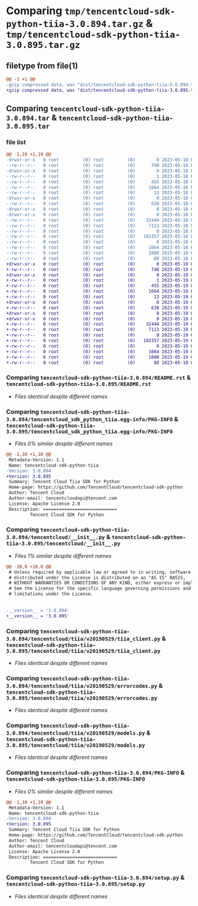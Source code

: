 # Comparing `tmp/tencentcloud-sdk-python-tiia-3.0.894.tar.gz` & `tmp/tencentcloud-sdk-python-tiia-3.0.895.tar.gz`

## filetype from file(1)

```diff
@@ -1 +1 @@
-gzip compressed data, was "dist/tencentcloud-sdk-python-tiia-3.0.894.tar", last modified: Thu May 18 00:39:40 2023, max compression
+gzip compressed data, was "dist/tencentcloud-sdk-python-tiia-3.0.895.tar", last modified: Fri May 19 03:02:57 2023, max compression
```

## Comparing `tencentcloud-sdk-python-tiia-3.0.894.tar` & `tencentcloud-sdk-python-tiia-3.0.895.tar`

### file list

```diff
@@ -1,19 +1,19 @@
-drwxr-xr-x   0 root         (0) root         (0)        0 2023-05-18 00:39:40.000000 tencentcloud-sdk-python-tiia-3.0.894/
--rw-r--r--   0 root         (0) root         (0)      740 2023-05-18 00:39:40.000000 tencentcloud-sdk-python-tiia-3.0.894/README.rst
-drwxr-xr-x   0 root         (0) root         (0)        0 2023-05-18 00:39:40.000000 tencentcloud-sdk-python-tiia-3.0.894/tencentcloud_sdk_python_tiia.egg-info/
--rw-r--r--   0 root         (0) root         (0)        1 2023-05-18 00:39:40.000000 tencentcloud-sdk-python-tiia-3.0.894/tencentcloud_sdk_python_tiia.egg-info/dependency_links.txt
--rw-r--r--   0 root         (0) root         (0)      455 2023-05-18 00:39:40.000000 tencentcloud-sdk-python-tiia-3.0.894/tencentcloud_sdk_python_tiia.egg-info/SOURCES.txt
--rw-r--r--   0 root         (0) root         (0)     1664 2023-05-18 00:39:40.000000 tencentcloud-sdk-python-tiia-3.0.894/tencentcloud_sdk_python_tiia.egg-info/PKG-INFO
--rw-r--r--   0 root         (0) root         (0)       13 2023-05-18 00:39:40.000000 tencentcloud-sdk-python-tiia-3.0.894/tencentcloud_sdk_python_tiia.egg-info/top_level.txt
-drwxr-xr-x   0 root         (0) root         (0)        0 2023-05-18 00:39:40.000000 tencentcloud-sdk-python-tiia-3.0.894/tencentcloud/
--rw-r--r--   0 root         (0) root         (0)      630 2023-05-18 00:39:40.000000 tencentcloud-sdk-python-tiia-3.0.894/tencentcloud/__init__.py
-drwxr-xr-x   0 root         (0) root         (0)        0 2023-05-18 00:39:40.000000 tencentcloud-sdk-python-tiia-3.0.894/tencentcloud/tiia/
-drwxr-xr-x   0 root         (0) root         (0)        0 2023-05-18 00:39:40.000000 tencentcloud-sdk-python-tiia-3.0.894/tencentcloud/tiia/v20190529/
--rw-r--r--   0 root         (0) root         (0)    32444 2023-05-18 00:39:40.000000 tencentcloud-sdk-python-tiia-3.0.894/tencentcloud/tiia/v20190529/tiia_client.py
--rw-r--r--   0 root         (0) root         (0)     7113 2023-05-18 00:39:40.000000 tencentcloud-sdk-python-tiia-3.0.894/tencentcloud/tiia/v20190529/errorcodes.py
--rw-r--r--   0 root         (0) root         (0)        0 2023-05-18 00:39:40.000000 tencentcloud-sdk-python-tiia-3.0.894/tencentcloud/tiia/v20190529/__init__.py
--rw-r--r--   0 root         (0) root         (0)   102357 2023-05-18 00:39:40.000000 tencentcloud-sdk-python-tiia-3.0.894/tencentcloud/tiia/v20190529/models.py
--rw-r--r--   0 root         (0) root         (0)        0 2023-05-18 00:39:40.000000 tencentcloud-sdk-python-tiia-3.0.894/tencentcloud/tiia/__init__.py
--rw-r--r--   0 root         (0) root         (0)     1664 2023-05-18 00:39:40.000000 tencentcloud-sdk-python-tiia-3.0.894/PKG-INFO
--rw-r--r--   0 root         (0) root         (0)     1008 2023-05-18 00:39:40.000000 tencentcloud-sdk-python-tiia-3.0.894/setup.py
--rw-r--r--   0 root         (0) root         (0)       88 2023-05-18 00:39:40.000000 tencentcloud-sdk-python-tiia-3.0.894/setup.cfg
+drwxr-xr-x   0 root         (0) root         (0)        0 2023-05-19 03:02:57.000000 tencentcloud-sdk-python-tiia-3.0.895/
+-rw-r--r--   0 root         (0) root         (0)      740 2023-05-19 03:02:56.000000 tencentcloud-sdk-python-tiia-3.0.895/README.rst
+drwxr-xr-x   0 root         (0) root         (0)        0 2023-05-19 03:02:57.000000 tencentcloud-sdk-python-tiia-3.0.895/tencentcloud_sdk_python_tiia.egg-info/
+-rw-r--r--   0 root         (0) root         (0)        1 2023-05-19 03:02:57.000000 tencentcloud-sdk-python-tiia-3.0.895/tencentcloud_sdk_python_tiia.egg-info/dependency_links.txt
+-rw-r--r--   0 root         (0) root         (0)      455 2023-05-19 03:02:57.000000 tencentcloud-sdk-python-tiia-3.0.895/tencentcloud_sdk_python_tiia.egg-info/SOURCES.txt
+-rw-r--r--   0 root         (0) root         (0)     1664 2023-05-19 03:02:57.000000 tencentcloud-sdk-python-tiia-3.0.895/tencentcloud_sdk_python_tiia.egg-info/PKG-INFO
+-rw-r--r--   0 root         (0) root         (0)       13 2023-05-19 03:02:57.000000 tencentcloud-sdk-python-tiia-3.0.895/tencentcloud_sdk_python_tiia.egg-info/top_level.txt
+drwxr-xr-x   0 root         (0) root         (0)        0 2023-05-19 03:02:57.000000 tencentcloud-sdk-python-tiia-3.0.895/tencentcloud/
+-rw-r--r--   0 root         (0) root         (0)      630 2023-05-19 03:02:56.000000 tencentcloud-sdk-python-tiia-3.0.895/tencentcloud/__init__.py
+drwxr-xr-x   0 root         (0) root         (0)        0 2023-05-19 03:02:57.000000 tencentcloud-sdk-python-tiia-3.0.895/tencentcloud/tiia/
+drwxr-xr-x   0 root         (0) root         (0)        0 2023-05-19 03:02:57.000000 tencentcloud-sdk-python-tiia-3.0.895/tencentcloud/tiia/v20190529/
+-rw-r--r--   0 root         (0) root         (0)    32444 2023-05-19 03:02:56.000000 tencentcloud-sdk-python-tiia-3.0.895/tencentcloud/tiia/v20190529/tiia_client.py
+-rw-r--r--   0 root         (0) root         (0)     7113 2023-05-19 03:02:56.000000 tencentcloud-sdk-python-tiia-3.0.895/tencentcloud/tiia/v20190529/errorcodes.py
+-rw-r--r--   0 root         (0) root         (0)        0 2023-05-19 03:02:56.000000 tencentcloud-sdk-python-tiia-3.0.895/tencentcloud/tiia/v20190529/__init__.py
+-rw-r--r--   0 root         (0) root         (0)   102357 2023-05-19 03:02:56.000000 tencentcloud-sdk-python-tiia-3.0.895/tencentcloud/tiia/v20190529/models.py
+-rw-r--r--   0 root         (0) root         (0)        0 2023-05-19 03:02:56.000000 tencentcloud-sdk-python-tiia-3.0.895/tencentcloud/tiia/__init__.py
+-rw-r--r--   0 root         (0) root         (0)     1664 2023-05-19 03:02:57.000000 tencentcloud-sdk-python-tiia-3.0.895/PKG-INFO
+-rw-r--r--   0 root         (0) root         (0)     1008 2023-05-19 03:02:56.000000 tencentcloud-sdk-python-tiia-3.0.895/setup.py
+-rw-r--r--   0 root         (0) root         (0)       88 2023-05-19 03:02:57.000000 tencentcloud-sdk-python-tiia-3.0.895/setup.cfg
```

### Comparing `tencentcloud-sdk-python-tiia-3.0.894/README.rst` & `tencentcloud-sdk-python-tiia-3.0.895/README.rst`

 * *Files identical despite different names*

### Comparing `tencentcloud-sdk-python-tiia-3.0.894/tencentcloud_sdk_python_tiia.egg-info/PKG-INFO` & `tencentcloud-sdk-python-tiia-3.0.895/tencentcloud_sdk_python_tiia.egg-info/PKG-INFO`

 * *Files 0% similar despite different names*

```diff
@@ -1,10 +1,10 @@
 Metadata-Version: 1.1
 Name: tencentcloud-sdk-python-tiia
-Version: 3.0.894
+Version: 3.0.895
 Summary: Tencent Cloud Tiia SDK for Python
 Home-page: https://github.com/TencentCloud/tencentcloud-sdk-python
 Author: Tencent Cloud
 Author-email: tencentcloudapi@tencent.com
 License: Apache License 2.0
 Description: ============================
         Tencent Cloud SDK for Python
```

### Comparing `tencentcloud-sdk-python-tiia-3.0.894/tencentcloud/__init__.py` & `tencentcloud-sdk-python-tiia-3.0.895/tencentcloud/__init__.py`

 * *Files 1% similar despite different names*

```diff
@@ -10,8 +10,8 @@
 # Unless required by applicable law or agreed to in writing, software
 # distributed under the License is distributed on an "AS IS" BASIS,
 # WITHOUT WARRANTIES OR CONDITIONS OF ANY KIND, either express or implied.
 # See the License for the specific language governing permissions and
 # limitations under the License.
 
 
-__version__ = '3.0.894'
+__version__ = '3.0.895'
```

### Comparing `tencentcloud-sdk-python-tiia-3.0.894/tencentcloud/tiia/v20190529/tiia_client.py` & `tencentcloud-sdk-python-tiia-3.0.895/tencentcloud/tiia/v20190529/tiia_client.py`

 * *Files identical despite different names*

### Comparing `tencentcloud-sdk-python-tiia-3.0.894/tencentcloud/tiia/v20190529/errorcodes.py` & `tencentcloud-sdk-python-tiia-3.0.895/tencentcloud/tiia/v20190529/errorcodes.py`

 * *Files identical despite different names*

### Comparing `tencentcloud-sdk-python-tiia-3.0.894/tencentcloud/tiia/v20190529/models.py` & `tencentcloud-sdk-python-tiia-3.0.895/tencentcloud/tiia/v20190529/models.py`

 * *Files identical despite different names*

### Comparing `tencentcloud-sdk-python-tiia-3.0.894/PKG-INFO` & `tencentcloud-sdk-python-tiia-3.0.895/PKG-INFO`

 * *Files 0% similar despite different names*

```diff
@@ -1,10 +1,10 @@
 Metadata-Version: 1.1
 Name: tencentcloud-sdk-python-tiia
-Version: 3.0.894
+Version: 3.0.895
 Summary: Tencent Cloud Tiia SDK for Python
 Home-page: https://github.com/TencentCloud/tencentcloud-sdk-python
 Author: Tencent Cloud
 Author-email: tencentcloudapi@tencent.com
 License: Apache License 2.0
 Description: ============================
         Tencent Cloud SDK for Python
```

### Comparing `tencentcloud-sdk-python-tiia-3.0.894/setup.py` & `tencentcloud-sdk-python-tiia-3.0.895/setup.py`

 * *Files identical despite different names*

